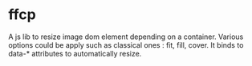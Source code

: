 # ffcp
A js lib to resize image dom element depending on a container. Various options could be apply such as classical ones : fit, fill, cover. It binds to data-* attributes to automatically resize.